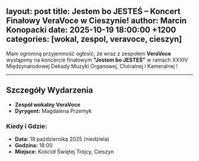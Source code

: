 layout: post
title: Jestem bo JESTEŚ – Koncert Finałowy VeraVoce w Cieszynie!
author: Marcin Konopacki 
date: 2025-10-19 18:00:00 +1200
categories: [wokal, zespol, veravoce, cieszyn]
---

Mam ogromną przyjemność ogłosić, że wraz z zespołem **VeraVoce** wystąpimy na koncercie finałowym **"Jestem bo JESTEŚ"** w ramach XXXIV Międzynarodowej Dekady Muzyki Organowej, Chóralnej i Kameralnej ! 

---

## Szczegóły Wydarzenia

* **Zespół wokalny VeraVoce** 
* **Dyrygent:** Magdalena Przemyk

### Kiedy i Gdzie:

* **Data:** 19 października 2025 (niedziela)
* **Godzina:** 18:00
* **Miejsce:** Kościół Świętej Trójcy, Cieszyn
